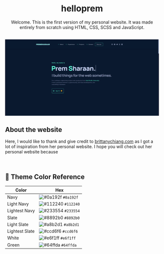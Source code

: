 <h1 align = "center">helloprem</h1>
<p align = "center">Welcome. This is the first version of my personal website. It was made entirely from scratch using HTML, CSS, SCSS and JavaScript.</p>
<br>
<img src = "https://github.com/Prem-minister/helloprem/blob/main/mywebsite.PNG" />
<br>

## About the website

Here, I would like to thank and give credit to [brittanychiang.com](https://brittanychiang.com) as I got a lot of inspiration from her personal website. I hope you will check out her personal website because 


<br>

## 🎨 Theme Color Reference

| Color          | Hex                                                                |
| -------------- | ------------------------------------------------------------------ |
| Navy           | ![#0a192f](https://via.placeholder.com/10/0a192f?text=+) `#0a192f` |
| Light Navy     | ![#112240](https://via.placeholder.com/10/0a192f?text=+) `#112240` |
| Lightest Navy  | ![#233554](https://via.placeholder.com/10/303C55?text=+) `#233554` |
| Slate          | ![#8892b0](https://via.placeholder.com/10/8892b0?text=+) `#8892b0` |
| Light Slate    | ![#a8b2d1](https://via.placeholder.com/10/a8b2d1?text=+) `#a8b2d1` |
| Lightest Slate | ![#ccd6f6](https://via.placeholder.com/10/ccd6f6?text=+) `#ccd6f6` |
| White          | ![#e6f1ff](https://via.placeholder.com/10/e6f1ff?text=+) `#e6f1ff` |
| Green          | ![#64ffda](https://via.placeholder.com/10/64ffda?text=+) `#64ffda` |
